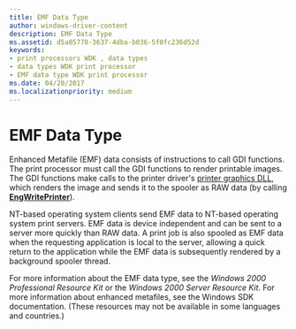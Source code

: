 ```yaml
---
title: EMF Data Type
author: windows-driver-content
description: EMF Data Type
ms.assetid: d5a05778-3637-4dba-b036-5f0fc236d52d
keywords:
- print processors WDK , data types
- data types WDK print processor
- EMF data type WDK print processor
ms.date: 04/20/2017
ms.localizationpriority: medium
---
```


# EMF Data Type





Enhanced Metafile (EMF) data consists of instructions to call GDI functions. The print processor must call the GDI functions to render printable images. The GDI functions make calls to the printer driver's [printer graphics DLL](printer-graphics-dll.md), which renders the image and sends it to the spooler as RAW data (by calling [**EngWritePrinter**](https://msdn.microsoft.com/library/windows/hardware/ff565467)).

NT-based operating system clients send EMF data to NT-based operating system print servers. EMF data is device independent and can be sent to a server more quickly than RAW data. A print job is also spooled as EMF data when the requesting application is local to the server, allowing a quick return to the application while the EMF data is subsequently rendered by a background spooler thread.

For more information about the EMF data type, see the *Windows 2000 Professional Resource Kit* or the *Windows 2000 Server Resource Kit*. For more information about enhanced metafiles, see the Windows SDK documentation. (These resources may not be available in some languages and countries.)

 

 




